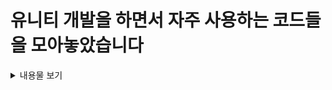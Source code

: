 # 유니티 개발을 하면서 자주 사용하는 코드들을 모아놓았습니다

<details>
<summary>내용물 보기</summary>

> <details>
> <summary> FSM</summary>
> </detials>
>
>
>
> <details>
> <summary> Pool</summary>
>> * IPoolable : 객체를 Pool에 담기위해 필수로 구현해야하는 인터페이스입니다.
>> 
</detials>

>
>   
> <details>
> <summary> UI ToolKit</summary>
> </detials>

</details>
